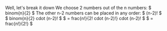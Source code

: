 Well, let's break it down
We choose 2 numbers out of the n numbers: $ binom{n}{2} $
The other n-2 numbers can be placed in any order: $ (n-2)! $
$ binom{n}{2} cdot (n-2)! $
$ = frac{n!}{2! cdot (n-2)!} cdot (n-2)! $
$ = frac{n!}{2!} $
